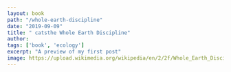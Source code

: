 ```yaml
---
layout: book
path: "/whole-earth-discipline"
date: "2019-09-09"
title: " catsthe Whole Earth Discipline"
author:
tags: ['book', 'ecology']
excerpt: "A preview of my first post"
image: https://upload.wikimedia.org/wikipedia/en/2/2f/Whole_Earth_Discipline-cover.png
---
```

